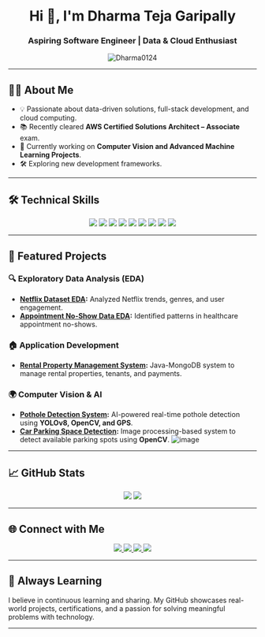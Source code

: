 <h1 align="center">Hi 👋, I'm Dharma Teja Garipally</h1>
<h3 align="center">Aspiring Software Engineer | Data & Cloud Enthusiast</h3>

<p align="center">
  <img src="https://komarev.com/ghpvc/?username=Dharma0124&label=Profile%20views&color=0e75b6&style=flat" alt="Dharma0124" />
</p>

---

## 👨‍💻 About Me

- 💡 Passionate about data-driven solutions, full-stack development, and cloud computing.
- 📚 Recently cleared **AWS Certified Solutions Architect – Associate** exam.
- 🌱 Currently working on **Computer Vision and Advanced Machine Learning Projects**.
- 🛠 Exploring new development frameworks.


---

## 🛠️ Technical Skills

<p align="center">
  <img src="https://img.shields.io/badge/Java-007396?style=for-the-badge&logo=java&logoColor=white" />
  <img src="https://img.shields.io/badge/Python-3776AB?style=for-the-badge&logo=python&logoColor=white" />
  <img src="https://img.shields.io/badge/JavaScript-F7DF1E?style=for-the-badge&logo=javascript&logoColor=black" />
  <img src="https://img.shields.io/badge/SQL-00758F?style=for-the-badge&logo=sqlite&logoColor=white" />
  <img src="https://img.shields.io/badge/React-61DAFB?style=for-the-badge&logo=react&logoColor=black" />
  <img src="https://img.shields.io/badge/Spring-6DB33F?style=for-the-badge&logo=spring&logoColor=white" />
  <img src="https://img.shields.io/badge/MongoDB-47A248?style=for-the-badge&logo=mongodb&logoColor=white" />
  <img src="https://img.shields.io/badge/Neo4j-008CC1?style=for-the-badge&logo=neo4j&logoColor=white" />
  <img src="https://img.shields.io/badge/AWS-232F3E?style=for-the-badge&logo=amazon-aws&logoColor=white" />
</p>

---

## 🚀 Featured Projects

### 🔍 Exploratory Data Analysis (EDA)
- **[Netflix Dataset EDA](https://github.com/Dharma0124/Netflix-Dataset-EDA):** Analyzed Netflix trends, genres, and user engagement.
- **[Appointment No-Show Data EDA](https://github.com/Dharma0124/EDA-Appointment-No-Show-Data.git):** Identified patterns in healthcare appointment no-shows.

### 🏠 Application Development
- **[Rental Property Management System](https://github.com/Dharma0124/Rental-Property-Management-System):** Java-MongoDB system to manage rental properties, tenants, and payments.
  
### 🌍 Computer Vision & AI
- **[Pothole Detection System](https://github.com/Dharma0124/pothole-detection-yolov8):** AI-powered real-time pothole detection using **YOLOv8, OpenCV, and GPS**.
- **[Car Parking Space Detection](https://github.com/Dharma0124/CarParkingSpaces):** Image processing-based system to detect available parking spots using **OpenCV**.
![image](https://github.com/user-attachments/assets/9c71392c-265e-48ee-be73-86ffb6808060)

---

## 📈 GitHub Stats

<p align="center">
  <img src="https://github-readme-stats.vercel.app/api?username=Dharma0124&show_icons=true&theme=radical" />
  <img src="https://github-readme-stats.vercel.app/api/top-langs/?username=Dharma0124&layout=compact&theme=radical" />
</p>

---

## 🌐 Connect with Me

<p align="center">
  <a href="https://www.linkedin.com/in/dharma-garipally" target="_blank">
    <img src="https://img.shields.io/badge/-LinkedIn-blue?style=for-the-badge&logo=Linkedin&logoColor=white" />
  </a>
  <a href="mailto:dharmagaripally@gmail.com" target="_blank">
    <img src="https://img.shields.io/badge/-Email-red?style=for-the-badge&logo=Gmail&logoColor=white" />
  </a>
  <a href="https://dharma0124.github.io/Dharma-s-Portfolio/" target="_blank">
    <img src="https://img.shields.io/badge/-Portfolio-black?style=for-the-badge&logo=github&logoColor=white" />
  </a>
  <a href="https://www.credly.com/users/dharma_garipally" target="_blank">
    <img src="https://img.shields.io/badge/-Credly-orange?style=for-the-badge&logo=credly&logoColor=white" />
  </a>
</p>

---

## 🌱 Always Learning

I believe in continuous learning and sharing. My GitHub showcases real-world projects, certifications, and a passion for solving meaningful problems with technology.

---
